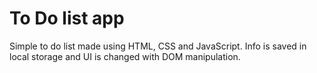 # To Do list app

Simple to do list made using HTML, CSS and JavaScript. Info is saved in local storage and UI is changed with DOM manipulation.
